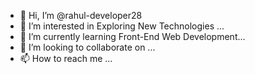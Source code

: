 - 👋 Hi, I’m @rahul-developer28
- 👀 I’m interested in Exploring New Technologies ...
- 🌱 I’m currently learning Front-End Web Development...
- 💞️ I’m looking to collaborate on ...
- 📫 How to reach me ...

<!---
rahul-developer28/rahul-developer28 is a ✨ special ✨ repository because its `README.md` (this file) appears on your GitHub profile.
You can click the Preview link to take a look at your changes.
--->
